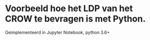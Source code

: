 # Voorbeeld hoe het LDP van het CROW te bevragen is met Python.

Geimplementeerd in Jupyter Notebook, python 3.6+
